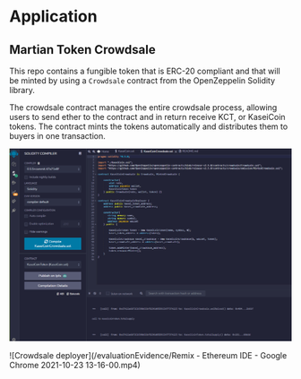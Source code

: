 # Application

## Martian Token Crowdsale

This repo contains a fungible token that is ERC-20 compliant and that will be minted by using a `Crowdsale` contract from the OpenZeppelin Solidity library.

The crowdsale contract manages the entire crowdsale process, allowing users to send ether to the contract and in return receive KCT, or KaseiCoin tokens. The contract mints the tokens automatically and distributes them to buyers in one transaction.

![Compiled coin](/evaluationEvidence/1.PNG)

![Crowdsale deployer](/evaluationEvidence/Remix - Ethereum IDE - Google Chrome 2021-10-23 13-16-00.mp4)
